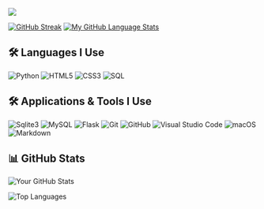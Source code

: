 ![](https://komarev.com/ghpvc/?username=your-github-username)


[![GitHub Streak](https://github-readme-streak-stats.herokuapp.com/?user=Jakub686&theme=dark)](https://github.com/Jakub686/github-readme-streak-stats)
[![My GitHub Language Stats](https://github-readme-stats.vercel.app/api/top-langs/?username=Jakub686&langs_count=5&theme=tokyonight)]()


## 🛠️ Languages I Use

<p align="left">
  <img src="https://img.shields.io/badge/Python-3776AB?style=for-the-badge&logo=python&logoColor=white" alt="Python" />
  <img src="https://img.shields.io/badge/HTML5-E34F26?style=for-the-badge&logo=html5&logoColor=white" alt="HTML5" />
  <img src="https://img.shields.io/badge/CSS3-1572B6?style=for-the-badge&logo=css3&logoColor=white" alt="CSS3" />
  <img src="https://img.shields.io/badge/SQL-336791?style=for-the-badge&logo=postgresql&logoColor=white" alt="SQL" />
</p>

## 🛠️ Applications & Tools I Use

<p align="left">
  <img src="https://img.shields.io/badge/Sqlite3-003B57?style=for-the-badge&logo=sqlite&logoColor=white" alt="Sqlite3" />
  <img src="https://img.shields.io/badge/MySQL-4479A1?style=for-the-badge&logo=mysql&logoColor=white" alt="MySQL" />
  <img src="https://img.shields.io/badge/Flask-000000?style=for-the-badge&logo=flask&logoColor=white" alt="Flask" />
  <img src="https://img.shields.io/badge/Git-F05032?style=for-the-badge&logo=git&logoColor=white" alt="Git" />
  <img src="https://img.shields.io/badge/GitHub-181717?style=for-the-badge&logo=github&logoColor=white" alt="GitHub" />
  <img src="https://img.shields.io/badge/Visual%20Studio%20Code-0078D4?style=for-the-badge&logo=visual-studio-code&logoColor=white" alt="Visual Studio Code" />
  <img src="https://img.shields.io/badge/macOS-000000?style=for-the-badge&logo=apple&logoColor=white" alt="macOS" />
  <img src="https://img.shields.io/badge/Markdown-000000?style=for-the-badge&logo=markdown&logoColor=white" alt="Markdown" />
</p>

## 📊 GitHub Stats

<p align="left">
  <img src="https://github-readme-stats.vercel.app/api?username=torwikari&show_icons=true&theme=radical" alt="Your GitHub Stats" />
</p>

<p align="left">
  <img src="https://github-readme-stats.vercel.app/api/top-langs/?username=torwikari&layout=compact&theme=radical" alt="Top Languages" />
</p>
